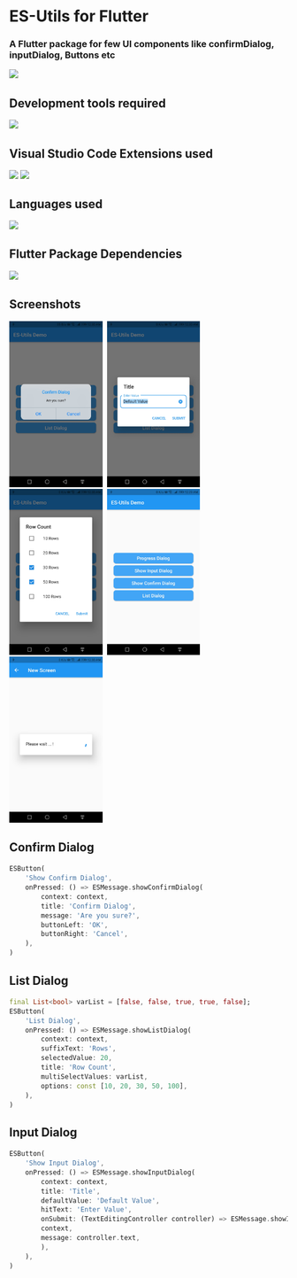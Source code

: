 # ES-Utils for Flutter

### A Flutter package for few UI components like confirmDialog, inputDialog, Buttons etc 

 
[![](https://img.shields.io/pub/v/es_utils.svg)](https://pub.dartlang.org/packages/es_utils)


## Development tools required 
[![](https://img.shields.io/badge/Visual%20Studio%20Code-1.56-blue)](https://code.visualstudio.com/)

## Visual Studio Code Extensions used 
[![](https://img.shields.io/badge/Dart-3.22.0-blue)](https://marketplace.visualstudio.com/items?itemName=Dart-Code.dart-code)
[![](https://img.shields.io/badge/Flutter-3.22.0-blue)](https://marketplace.visualstudio.com/items?itemName=Dart-Code.flutter)

## Languages used 
![](https://img.shields.io/badge/Flutter-Dart-00979D)    

## Flutter Package Dependencies    
[![](https://img.shields.io/badge/URL_Launcher-v6.0.3-orange)](https://pub.dev/packages/url_launcher) 


## Screenshots
<img src="https://raw.githubusercontent.com/ajumalp/flutter_es_utils/main/other/images/screenshots/scr-confirm.jpg" height="300">&nbsp;&nbsp;<img src="https://raw.githubusercontent.com/ajumalp/flutter_es_utils/main/other/images/screenshots/scr-input.jpg" height="300">&nbsp;&nbsp;<img src="https://raw.githubusercontent.com/ajumalp/flutter_es_utils/main/other/images/screenshots/scr-list.jpg" height="300">&nbsp;&nbsp;<img src="https://raw.githubusercontent.com/ajumalp/flutter_es_utils/main/other/images/screenshots/scr-main.jpg" height="300">&nbsp;&nbsp;<img src="https://raw.githubusercontent.com/ajumalp/flutter_es_utils/main/other/images/screenshots/scr-progress.jpg" height="300">
      
## Confirm Dialog 
```dart 
ESButton(
    'Show Confirm Dialog',
    onPressed: () => ESMessage.showConfirmDialog(
        context: context,
        title: 'Confirm Dialog',
        message: 'Are you sure?',
        buttonLeft: 'OK',
        buttonRight: 'Cancel',
    ),
)
```

## List Dialog 
```dart 
final List<bool> varList = [false, false, true, true, false];
ESButton(
    'List Dialog',
    onPressed: () => ESMessage.showListDialog(
        context: context,
        suffixText: 'Rows',
        selectedValue: 20,
        title: 'Row Count',
        multiSelectValues: varList,
        options: const [10, 20, 30, 50, 100],
    ),
)
```
## Input Dialog 
```dart
ESButton(
    'Show Input Dialog',
    onPressed: () => ESMessage.showInputDialog(
        context: context,
        title: 'Title',
        defaultValue: 'Default Value',
        hitText: 'Enter Value',
        onSubmit: (TextEditingController controller) => ESMessage.showInfoMessage(
        context,
        message: controller.text,
        ),
    ),
)
```
